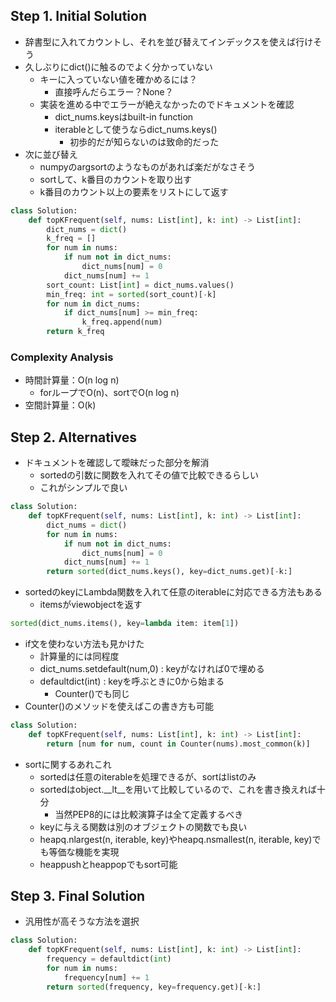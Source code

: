 ## Step 1. Initial Solution

- 辞書型に入れてカウントし、それを並び替えてインデックスを使えば行けそう
- 久しぶりにdict()に触るのでよく分かっていない
    - キーに入っていない値を確かめるには？
        - 直接呼んだらエラー？None？
    - 実装を進める中でエラーが絶えなかったのでドキュメントを確認
        - dict_nums.keysはbuilt-in function
        - iterableとして使うならdict_nums.keys()
            - 初歩的だが知らないのは致命的だった
- 次に並び替え
    - numpyのargsortのようなものがあれば楽だがなさそう
    - sortして、k番目のカウントを取り出す
    - k番目のカウント以上の要素をリストにして返す

```python
class Solution:
    def topKFrequent(self, nums: List[int], k: int) -> List[int]:
        dict_nums = dict()
        k_freq = []
        for num in nums:
            if num not in dict_nums:
                dict_nums[num] = 0
            dict_nums[num] += 1
        sort_count: List[int] = dict_nums.values()
        min_freq: int = sorted(sort_count)[-k]
        for num in dict_nums:
            if dict_nums[num] >= min_freq:
                k_freq.append(num)
        return k_freq
```

### Complexity Analysis

- 時間計算量：O(n log n)
    - forループでO(n)、sortでO(n log n)
- 空間計算量：O(k)

## Step 2. Alternatives

- ドキュメントを確認して曖昧だった部分を解消
    - sortedの引数に関数を入れてその値で比較できるらしい
    - これがシンプルで良い

```python
class Solution:
    def topKFrequent(self, nums: List[int], k: int) -> List[int]:
        dict_nums = dict()
        for num in nums:
            if num not in dict_nums:
                dict_nums[num] = 0
            dict_nums[num] += 1
        return sorted(dict_nums.keys(), key=dict_nums.get)[-k:]
```

- sortedのkeyにLambda関数を入れて任意のiterableに対応できる方法もある
    - itemsがviewobjectを返す

```python
sorted(dict_nums.items(), key=lambda item: item[1])
```

- if文を使わない方法も見かけた
    - 計算量的には同程度
    - dict_nums.setdefault(num,0) : keyがなければ0で埋める
    - defaultdict(int) : keyを呼ぶときに0から始まる
        - Counter()でも同じ
- Counter()のメソッドを使えばこの書き方も可能

```python
class Solution:
    def topKFrequent(self, nums: List[int], k: int) -> List[int]:
        return [num for num, count in Counter(nums).most_common(k)]
```

- sortに関するあれこれ
    - sortedは任意のiterableを処理できるが、sortはlistのみ
    - sortedはobject.__lt__を用いて比較しているので、これを書き換えれば十分
        - 当然PEP8的には比較演算子は全て定義するべき
    - keyに与える関数は別のオブジェクトの関数でも良い
    - heapq.nlargest(n, iterable, key)やheapq.nsmallest(n, iterable, key)でも等価な機能を実現
    - heappushとheappopでもsort可能

## Step 3. Final Solution

- 汎用性が高そうな方法を選択

```python
class Solution:
    def topKFrequent(self, nums: List[int], k: int) -> List[int]:
        frequency = defaultdict(int)
        for num in nums:
            frequency[num] += 1
        return sorted(frequency, key=frequency.get)[-k:]
```
